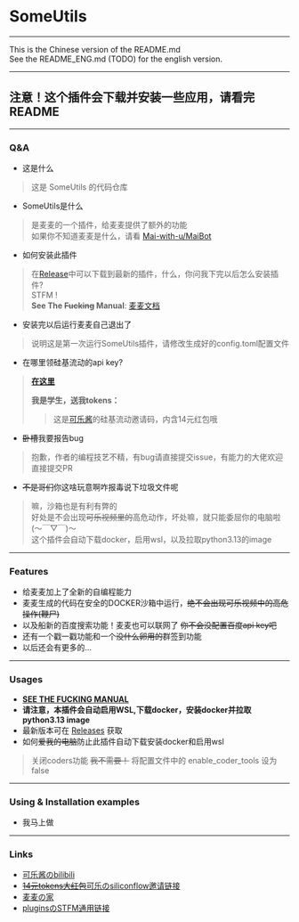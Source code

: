 SomeUtils
=====================

---------------------

This is the Chinese version of the README.md  
See the README_ENG.md (TODO) for the english version.

---------------------

## **注意！这个插件会下载并安装一些应用，请看完README**

---------------------

### Q&A

* 这是什么  
> 这是 SomeUtils 的代码仓库

* SomeUtils是什么
> 是麦麦的一个插件，给麦麦提供了额外的功能  
> 如果你不知道麦麦是什么，请看 [Mai-with-u/MaiBot](https://github.com/MaiM-with-u/MaiBot)  

* 如何安装此插件
> 在[Release](https://github.com/SteamedbunsMC/SomeUtils/releases)中可以下载到最新的插件，什么，你问我下完以后怎么安装插件?  
> STFM !  
> **See The ~~Fucking~~ Manual**: [麦麦文档](https://docs.mai-mai.org/manual/plugins/#%E6%8F%92%E4%BB%B6%E4%BD%BF%E7%94%A8)  

* 安装完以后运行麦麦自己退出了
> 说明这是第一次运行SomeUtils插件，请修改生成好的config.toml配置文件  

* 在哪里领硅基流动的api key?
> [**在这里**](https://cloud.siliconflow.cn/i/Dp1gWkNo)  
>   
> **我是学生，送我tokens：**   
>> 这是[可乐酱](https://space.bilibili.com/9116293/?spm_id_from=333.788.upinfo.head.click)的硅基流动邀请码，内含14元红包哦  

* ~~卧槽~~我要报告bug
> 抱歉，作者的编程技艺不精，有bug请直接提交issue，有能力的大佬欢迎直接提交PR  

* ~~不是哥们~~你这啥玩意啊咋报毒说下垃圾文件呢
> 嘛，沙箱也是有利有弊的  
> 好处是不会出现~~可乐视频里的~~高危动作，坏处嘛，就只能委屈你的电脑啦(～￣▽￣)～  
> 这个插件会自动下载docker，启用wsl，以及拉取python3.13的image

------------------------

### Features

* 给麦麦加上了全新的自编程能力  
* 麦麦生成的代码在安全的DOCKER沙箱中运行，~~绝不会出现可乐视频中的高危操作(鞭尸)~~  
* 以及船新的百度搜索功能！麦麦也可以联网了 ~~你不会没配置百度api key吧~~  
* 还有一个戳一戳功能和一个~~没什么卵用的~~群签到功能
* 以后还会有更多的...

------------------------

### Usages

* [**SEE THE FUCKING MANUAL**](https://docs.mai-mai.org/manual/plugins/#%E6%8F%92%E4%BB%B6%E4%BD%BF%E7%94%A8)
* **请注意，本插件会自动启用WSL,下载docker，安装docker并拉取python3.13 image**    
* 最新版本可在 [Releases](https://github.com/SteamedbunsMC/SomeUtils/releases) 获取  
* 如何~~爱我的电脑~~防止此插件自动下载安装docker和启用wsl  
> 关闭coders功能 ~~我不需要！~~ 将配置文件中的 enable_coder_tools 设为 false  

------------------------

### Using & Installation examples

* 我马上做

------------------------

### Links

* [可乐酱のbilibili](https://space.bilibili.com/9116293/?spm_id_from=333.788.upinfo.head.click)  
* [~~14元tokens大红包~~可乐のsiliconflow邀请链接](https://cloud.siliconflow.cn/i/Dp1gWkNo)  
* [麦麦の家](https://github.com/MaiM-with-u/MaiBot)  
* [pluginsのSTFM通用链接](https://docs.mai-mai.org/manual/plugins/#%E6%8F%92%E4%BB%B6%E4%BD%BF%E7%94%A8)  
